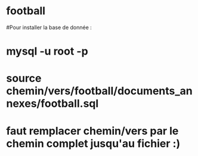 # football

#Pour installer la base de donnée : 
# mysql -u root -p
# source chemin/vers/football/documents_annexes/football.sql
# faut remplacer chemin/vers par le chemin complet jusqu'au fichier :)
